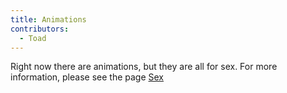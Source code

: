 ```yaml
---
title: Animations
contributors:
  - Toad
---
```


Right now there are animations, but they are all for sex. For more information, please see the page [Sex](Sex "wikilink")

<!-- since this is a porting project, im leaving this in.-->